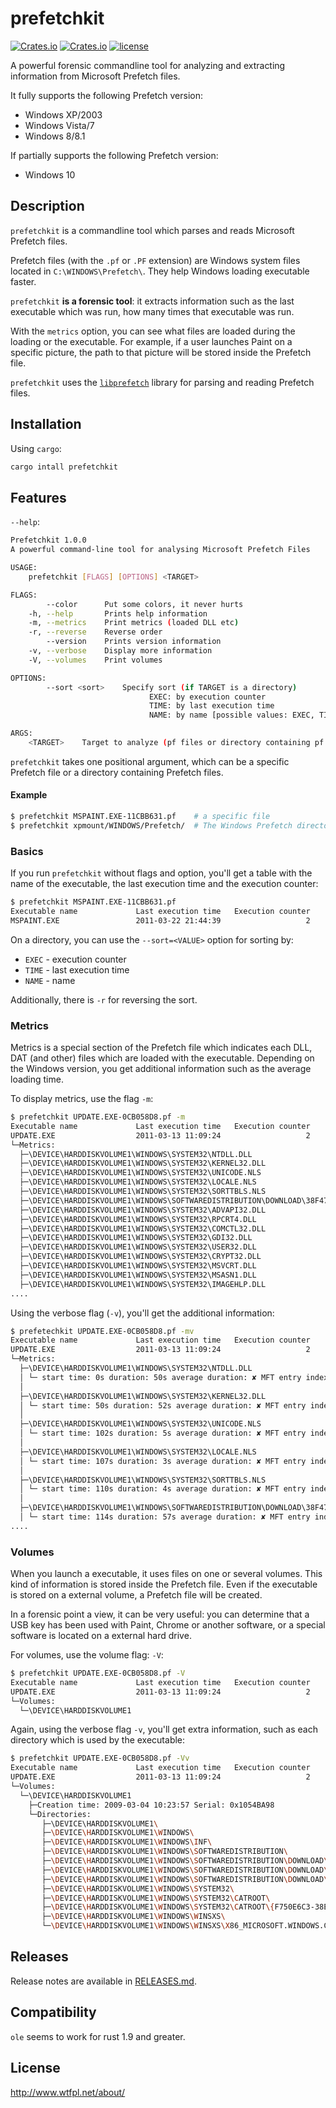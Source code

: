 # prefetchkit

[![Crates.io](https://img.shields.io/crates/v/prefetchkit.svg)](https://crates.io/crates/prefetchkit)
[![Crates.io](https://img.shields.io/crates/d/prefetchkit.svg)](https://crates.io/crates/prefetchkit)
[![license](http://img.shields.io/badge/license-WTFPL-blue.svg)](https://github.com/zadlg/prefetchkit/blob/master/LICENSE)


A powerful forensic commandline tool for analyzing and extracting information from
Microsoft Prefetch files.

It fully supports the following Prefetch version:

  * Windows XP/2003
  * Windows Vista/7
  * Windows 8/8.1

If partially supports the following Prefetch version:

  * Windows 10

## Description

`prefetchkit` is a commandline tool which parses and reads Microsoft Prefetch
files.

Prefetch files (with the `.pf` or `.PF` extension) are Windows system files
located in `C:\WINDOWS\Prefetch\`. They help Windows loading executable faster.

`prefetchkit` **is a forensic tool**: it extracts information such as the last
executable which was run, how many times that executable was run.

With the `metrics` option, you can see what files are loaded during the loading
or the executable. For example, if a user launches Paint on a specific picture,
the path to that picture will be stored inside the Prefetch file.

`prefetchkit` uses the [`libprefetch`](https://crates.io/crates/libprefetch)
library for parsing and reading Prefetch files.

## Installation

Using `cargo`:

```bash
cargo intall prefetchkit
```

## Features

`--help`:
```bash
Prefetchkit 1.0.0
A powerful command-line tool for analysing Microsoft Prefetch Files

USAGE:
    prefetchkit [FLAGS] [OPTIONS] <TARGET>

FLAGS:
        --color      Put some colors, it never hurts
    -h, --help       Prints help information
    -m, --metrics    Print metrics (loaded DLL etc)
    -r, --reverse    Reverse order
        --version    Prints version information
    -v, --verbose    Display more information
    -V, --volumes    Print volumes

OPTIONS:
        --sort <sort>    Specify sort (if TARGET is a directory)
                               EXEC: by execution counter
                               TIME: by last execution time
                               NAME: by name [possible values: EXEC, TIME, NAME]

ARGS:
    <TARGET>    Target to analyze (pf files or directory containing pf files)
```

`prefetchkit` takes one positional argument, which can be a specific
Prefetch file or a directory containing Prefetch files.

#### Example
```bash
$ prefetchkit MSPAINT.EXE-11CBB631.pf    # a specific file
$ prefetchkit xpmount/WINDOWS/Prefetch/  # The Windows Prefetch directory
```

### Basics

If you run `prefetchkit` without flags and option, you'll get a table with the
name of the executable, the last execution time and the execution counter:
```bash
$ prefetchkit MSPAINT.EXE-11CBB631.pf
Executable name             Last execution time   Execution counter
MSPAINT.EXE                 2011-03-22 21:44:39                   2
```

On a directory, you can use the `--sort=<VALUE>` option for sorting by:

  * `EXEC` - execution counter
  * `TIME` - last execution time
  * `NAME` - name

Additionally, there is `-r` for reversing the sort.

### Metrics

Metrics is a special section of the Prefetch file which indicates each DLL,
DAT (and other) files which are loaded with the executable. Depending on the
Windows version, you get additional information such as the average loading time.

To display metrics, use the flag `-m`:
```bash
$ prefetchkit UPDATE.EXE-0CB058D8.pf -m
Executable name             Last execution time   Execution counter
UPDATE.EXE                  2011-03-13 11:09:24                   2
└─Metrics:
  ├─\DEVICE\HARDDISKVOLUME1\WINDOWS\SYSTEM32\NTDLL.DLL
  ├─\DEVICE\HARDDISKVOLUME1\WINDOWS\SYSTEM32\KERNEL32.DLL
  ├─\DEVICE\HARDDISKVOLUME1\WINDOWS\SYSTEM32\UNICODE.NLS
  ├─\DEVICE\HARDDISKVOLUME1\WINDOWS\SYSTEM32\LOCALE.NLS
  ├─\DEVICE\HARDDISKVOLUME1\WINDOWS\SYSTEM32\SORTTBLS.NLS
  ├─\DEVICE\HARDDISKVOLUME1\WINDOWS\SOFTWAREDISTRIBUTION\DOWNLOAD\38F47E51C38A7A0EBC9C39DCA1EDD5A6\UPDATE\UPDATE.EXE
  ├─\DEVICE\HARDDISKVOLUME1\WINDOWS\SYSTEM32\ADVAPI32.DLL
  ├─\DEVICE\HARDDISKVOLUME1\WINDOWS\SYSTEM32\RPCRT4.DLL
  ├─\DEVICE\HARDDISKVOLUME1\WINDOWS\SYSTEM32\COMCTL32.DLL
  ├─\DEVICE\HARDDISKVOLUME1\WINDOWS\SYSTEM32\GDI32.DLL
  ├─\DEVICE\HARDDISKVOLUME1\WINDOWS\SYSTEM32\USER32.DLL
  ├─\DEVICE\HARDDISKVOLUME1\WINDOWS\SYSTEM32\CRYPT32.DLL
  ├─\DEVICE\HARDDISKVOLUME1\WINDOWS\SYSTEM32\MSVCRT.DLL
  ├─\DEVICE\HARDDISKVOLUME1\WINDOWS\SYSTEM32\MSASN1.DLL
  ├─\DEVICE\HARDDISKVOLUME1\WINDOWS\SYSTEM32\IMAGEHLP.DLL
....
```
Using the verbose flag (`-v`), you'll get the additional information:
```bash
$ prefetechkit UPDATE.EXE-0CB058D8.pf -mv
Executable name             Last execution time   Execution counter
UPDATE.EXE                  2011-03-13 11:09:24                   2
└─Metrics:
  ├─\DEVICE\HARDDISKVOLUME1\WINDOWS\SYSTEM32\NTDLL.DLL
  │ └─ start time: 0s duration: 50s average duration: ✘ MFT entry index: ✘
  │
  ├─\DEVICE\HARDDISKVOLUME1\WINDOWS\SYSTEM32\KERNEL32.DLL
  │ └─ start time: 50s duration: 52s average duration: ✘ MFT entry index: ✘
  │
  ├─\DEVICE\HARDDISKVOLUME1\WINDOWS\SYSTEM32\UNICODE.NLS
  │ └─ start time: 102s duration: 5s average duration: ✘ MFT entry index: ✘
  │
  ├─\DEVICE\HARDDISKVOLUME1\WINDOWS\SYSTEM32\LOCALE.NLS
  │ └─ start time: 107s duration: 3s average duration: ✘ MFT entry index: ✘
  │
  ├─\DEVICE\HARDDISKVOLUME1\WINDOWS\SYSTEM32\SORTTBLS.NLS
  │ └─ start time: 110s duration: 4s average duration: ✘ MFT entry index: ✘
  │
  ├─\DEVICE\HARDDISKVOLUME1\WINDOWS\SOFTWAREDISTRIBUTION\DOWNLOAD\38F47E51C38A7A0EBC9C39DCA1EDD5A6\UPDATE\UPDATE.EXE
  │ └─ start time: 114s duration: 57s average duration: ✘ MFT entry index: ✘
....
```

### Volumes

When you launch a executable, it uses files on one or several volumes. This
kind of information is stored inside the Prefetch file. Even if the executable is
stored on a external volume, a Prefetch file will be created.

In a forensic point a view, it can be very useful: you can determine that a USB key
has been used with Paint, Chrome or another software, or a special software is located
on a external hard drive.

For volumes, use the volume flag: `-V`:
```bash
$ prefetchkit UPDATE.EXE-0CB058D8.pf -V
Executable name             Last execution time   Execution counter
UPDATE.EXE                  2011-03-13 11:09:24                   2
└─Volumes:
  └─\DEVICE\HARDDISKVOLUME1
```

Again, using the verbose flag `-v`, you'll get extra information, such as each
directory which is used by the executable:
```bash
$ prefetchkit UPDATE.EXE-0CB058D8.pf -Vv
Executable name             Last execution time   Execution counter
UPDATE.EXE                  2011-03-13 11:09:24                   2
└─Volumes:
  └─\DEVICE\HARDDISKVOLUME1
    ├─Creation time: 2009-03-04 10:23:57 Serial: 0x1054BA98
    └─Directories:
       ├─\DEVICE\HARDDISKVOLUME1\
       ├─\DEVICE\HARDDISKVOLUME1\WINDOWS\
       ├─\DEVICE\HARDDISKVOLUME1\WINDOWS\INF\
       ├─\DEVICE\HARDDISKVOLUME1\WINDOWS\SOFTWAREDISTRIBUTION\
       ├─\DEVICE\HARDDISKVOLUME1\WINDOWS\SOFTWAREDISTRIBUTION\DOWNLOAD\
       ├─\DEVICE\HARDDISKVOLUME1\WINDOWS\SOFTWAREDISTRIBUTION\DOWNLOAD\38F47E51C38A7A0EBC9C39DCA1EDD5A6\
       ├─\DEVICE\HARDDISKVOLUME1\WINDOWS\SOFTWAREDISTRIBUTION\DOWNLOAD\38F47E51C38A7A0EBC9C39DCA1EDD5A6\UPDATE\
       ├─\DEVICE\HARDDISKVOLUME1\WINDOWS\SYSTEM32\
       ├─\DEVICE\HARDDISKVOLUME1\WINDOWS\SYSTEM32\CATROOT\
       ├─\DEVICE\HARDDISKVOLUME1\WINDOWS\SYSTEM32\CATROOT\{F750E6C3-38EE-11D1-85E5-00C04FC295EE}\
       ├─\DEVICE\HARDDISKVOLUME1\WINDOWS\WINSXS\
       └─\DEVICE\HARDDISKVOLUME1\WINDOWS\WINSXS\X86_MICROSOFT.WINDOWS.COMMON-CONTROLS_6595B64144CCF1DF_6.0.2600.2180_X-WW_A84F1FF9\
```

## Releases

Release notes are available in [RELEASES.md](RELEASES.md).

## Compatibility

`ole` seems to work for rust 1.9 and greater.

## License

<http://www.wtfpl.net/about/>
